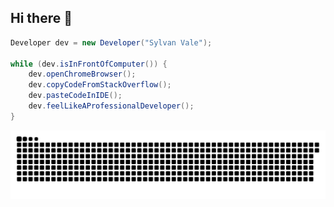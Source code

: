 ## Hi there 👋

<!--
**Sprinining/Sprinining** is a ✨ _special_ ✨ repository because its `README.md` (this file) appears on your GitHub profile.

Here are some ideas to get you started:

- 🔭 I’m currently working on ...
- 🌱 I’m currently learning ...
- 👯 I’m looking to collaborate on ...
- 🤔 I’m looking for help with ...
- 💬 Ask me about ...
- 📫 How to reach me: ...
- 😄 Pronouns: ...
- ⚡ Fun fact: ...
-->

```java
Developer dev = new Developer("Sylvan Vale");

while (dev.isInFrontOfComputer()) {
    dev.openChromeBrowser();
    dev.copyCodeFromStackOverflow();
    dev.pasteCodeInIDE();
    dev.feelLikeAProfessionalDeveloper();
}
```

![Snake](https://github.com/Sprinining/Sprinining/blob/output/github-contribution-grid-snake.svg)
